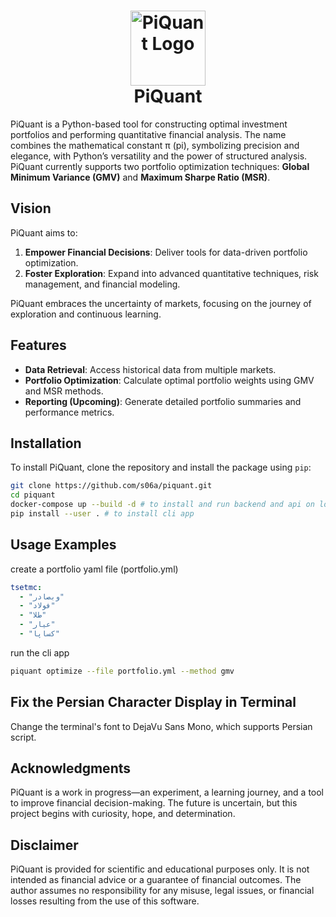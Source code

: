 <h1 align="center">
    <a href="https://github.com/s06a/piquant"><img alt="PiQuant Logo" src="https://github.com/user-attachments/assets/5191a09c-4c00-40ab-92af-b5defa7835af" width="120"></a><br>PiQuant
</h1>

PiQuant is a Python-based tool for constructing optimal investment portfolios and performing quantitative financial analysis. The name combines the mathematical constant π (pi), symbolizing precision and elegance, with Python’s versatility and the power of structured analysis. PiQuant currently supports two portfolio optimization techniques: **Global Minimum Variance (GMV)** and **Maximum Sharpe Ratio (MSR)**.

## **Vision**

PiQuant aims to:
1. **Empower Financial Decisions**: Deliver tools for data-driven portfolio optimization.  
2. **Foster Exploration**: Expand into advanced quantitative techniques, risk management, and financial modeling.  

PiQuant embraces the uncertainty of markets, focusing on the journey of exploration and continuous learning.


## **Features**

- **Data Retrieval**: Access historical data from multiple markets.  
- **Portfolio Optimization**: Calculate optimal portfolio weights using GMV and MSR methods.  
- **Reporting (Upcoming)**: Generate detailed portfolio summaries and performance metrics.  


## **Installation**

To install PiQuant, clone the repository and install the package using `pip`:

```bash
git clone https://github.com/s06a/piquant.git
cd piquant
docker-compose up --build -d # to install and run backend and api on localhost:8000
pip install --user . # to install cli app
```


## **Usage Examples**

create a portfolio yaml file (portfolio.yml)
```yml
tsetmc:
  - "وبصادر"
  - "فولاد"
  - "طلا"
  - "عیار"
  - "کساپا"
```

run the cli app
```bash
piquant optimize --file portfolio.yml --method gmv
```

## **Fix the Persian Character Display in Terminal**

Change the terminal's font to DejaVu Sans Mono, which supports Persian script.

## **Acknowledgments**

PiQuant is a work in progress—an experiment, a learning journey, and a tool to improve financial decision-making. The future is uncertain, but this project begins with curiosity, hope, and determination.

## **Disclaimer**

PiQuant is provided for scientific and educational purposes only. It is not intended as financial advice or a guarantee of financial outcomes. The author assumes no responsibility for any misuse, legal issues, or financial losses resulting from the use of this software.
